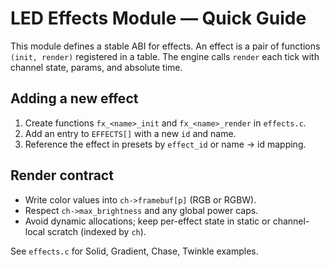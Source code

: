 # LED Effects Module — Quick Guide

This module defines a stable ABI for effects. An effect is a pair of functions `(init, render)` registered in a table. The engine calls `render` each tick with channel state, params, and absolute time.

## Adding a new effect
1. Create functions `fx_<name>_init` and `fx_<name>_render` in `effects.c`.
2. Add an entry to `EFFECTS[]` with a new `id` and name.
3. Reference the effect in presets by `effect_id` or name → id mapping.

## Render contract
- Write color values into `ch->framebuf[p]` (RGB or RGBW).
- Respect `ch->max_brightness` and any global power caps.
- Avoid dynamic allocations; keep per-effect state in static or channel-local scratch (indexed by `ch`).

See `effects.c` for Solid, Gradient, Chase, Twinkle examples.
